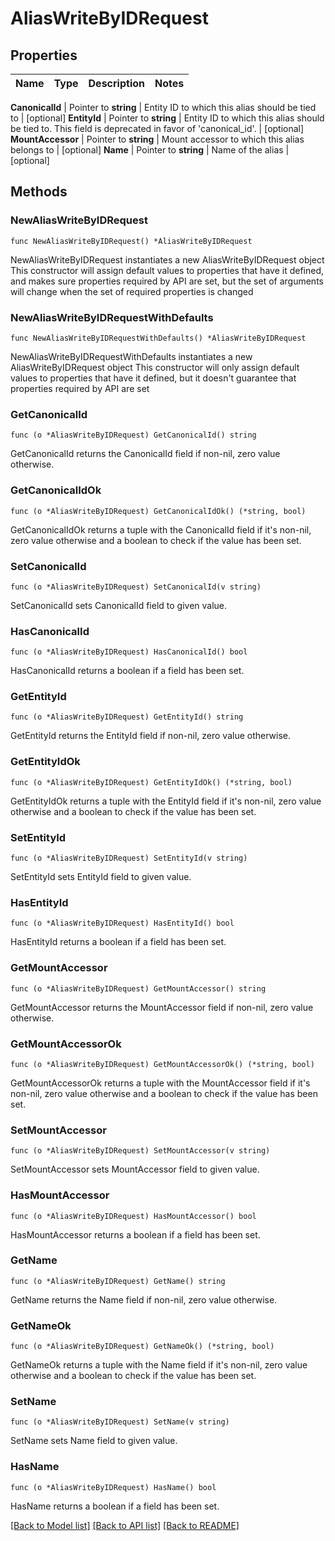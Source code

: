 # AliasWriteByIDRequest


## Properties

Name | Type | Description | Notes
------------ | ------------- | ------------- | -------------


**CanonicalId** | Pointer to **string** | Entity ID to which this alias should be tied to | [optional] 
**EntityId** | Pointer to **string** | Entity ID to which this alias should be tied to. This field is deprecated in favor of &#x27;canonical_id&#x27;. | [optional] 
**MountAccessor** | Pointer to **string** | Mount accessor to which this alias belongs to | [optional] 
**Name** | Pointer to **string** | Name of the alias | [optional] 



## Methods


### NewAliasWriteByIDRequest

`func NewAliasWriteByIDRequest() *AliasWriteByIDRequest`

NewAliasWriteByIDRequest instantiates a new AliasWriteByIDRequest object
This constructor will assign default values to properties that have it defined,
and makes sure properties required by API are set, but the set of arguments
will change when the set of required properties is changed

### NewAliasWriteByIDRequestWithDefaults

`func NewAliasWriteByIDRequestWithDefaults() *AliasWriteByIDRequest`

NewAliasWriteByIDRequestWithDefaults instantiates a new AliasWriteByIDRequest object
This constructor will only assign default values to properties that have it defined,
but it doesn't guarantee that properties required by API are set


### GetCanonicalId

`func (o *AliasWriteByIDRequest) GetCanonicalId() string`

GetCanonicalId returns the CanonicalId field if non-nil, zero value otherwise.

### GetCanonicalIdOk

`func (o *AliasWriteByIDRequest) GetCanonicalIdOk() (*string, bool)`

GetCanonicalIdOk returns a tuple with the CanonicalId field if it's non-nil, zero value otherwise
and a boolean to check if the value has been set.

### SetCanonicalId

`func (o *AliasWriteByIDRequest) SetCanonicalId(v string)`

SetCanonicalId sets CanonicalId field to given value.


### HasCanonicalId

`func (o *AliasWriteByIDRequest) HasCanonicalId() bool`

HasCanonicalId returns a boolean if a field has been set.




### GetEntityId

`func (o *AliasWriteByIDRequest) GetEntityId() string`

GetEntityId returns the EntityId field if non-nil, zero value otherwise.

### GetEntityIdOk

`func (o *AliasWriteByIDRequest) GetEntityIdOk() (*string, bool)`

GetEntityIdOk returns a tuple with the EntityId field if it's non-nil, zero value otherwise
and a boolean to check if the value has been set.

### SetEntityId

`func (o *AliasWriteByIDRequest) SetEntityId(v string)`

SetEntityId sets EntityId field to given value.


### HasEntityId

`func (o *AliasWriteByIDRequest) HasEntityId() bool`

HasEntityId returns a boolean if a field has been set.




### GetMountAccessor

`func (o *AliasWriteByIDRequest) GetMountAccessor() string`

GetMountAccessor returns the MountAccessor field if non-nil, zero value otherwise.

### GetMountAccessorOk

`func (o *AliasWriteByIDRequest) GetMountAccessorOk() (*string, bool)`

GetMountAccessorOk returns a tuple with the MountAccessor field if it's non-nil, zero value otherwise
and a boolean to check if the value has been set.

### SetMountAccessor

`func (o *AliasWriteByIDRequest) SetMountAccessor(v string)`

SetMountAccessor sets MountAccessor field to given value.


### HasMountAccessor

`func (o *AliasWriteByIDRequest) HasMountAccessor() bool`

HasMountAccessor returns a boolean if a field has been set.




### GetName

`func (o *AliasWriteByIDRequest) GetName() string`

GetName returns the Name field if non-nil, zero value otherwise.

### GetNameOk

`func (o *AliasWriteByIDRequest) GetNameOk() (*string, bool)`

GetNameOk returns a tuple with the Name field if it's non-nil, zero value otherwise
and a boolean to check if the value has been set.

### SetName

`func (o *AliasWriteByIDRequest) SetName(v string)`

SetName sets Name field to given value.


### HasName

`func (o *AliasWriteByIDRequest) HasName() bool`

HasName returns a boolean if a field has been set.









[[Back to Model list]](../README.md#documentation-for-models) [[Back to API list]](../README.md#documentation-for-api-endpoints) [[Back to README]](../README.md)


